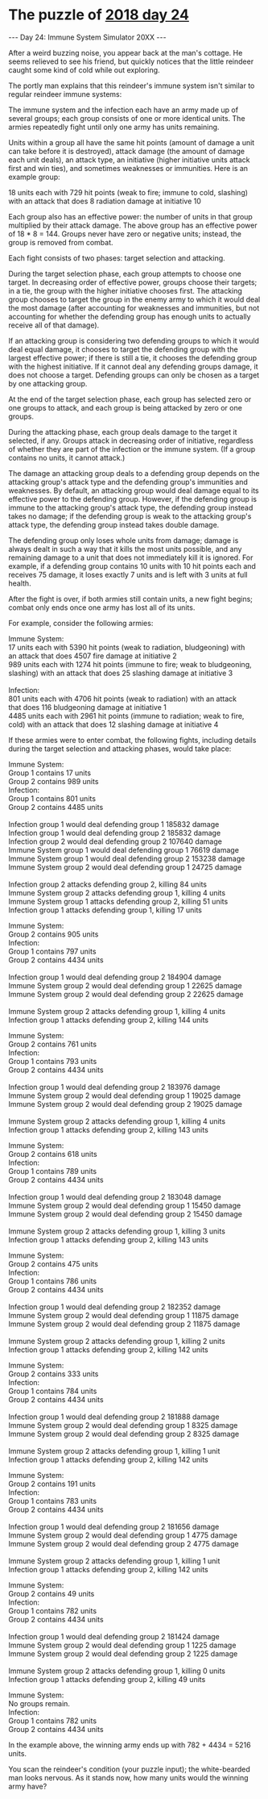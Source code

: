 # The puzzle of [2018 day 24](https://adventofcode.com/2018/day/24)

--- Day 24: Immune System Simulator 20XX ---

After a weird buzzing noise, you appear back at the man's cottage. He seems relieved to see his friend, but quickly notices that the little reindeer caught some kind of cold while out exploring.

The portly man explains that this reindeer's immune system isn't similar to regular reindeer immune systems:

The immune system and the infection each have an army made up of several groups; each group consists of one or more identical units.  The armies repeatedly fight until only one army has units remaining.

Units within a group all have the same hit points (amount of damage a unit can take before it is destroyed), attack damage (the amount of damage each unit deals), an attack type, an initiative (higher initiative units attack first and win ties), and sometimes weaknesses or immunities. Here is an example group:

18 units each with 729 hit points (weak to fire; immune to cold, slashing)\
 with an attack that does 8 radiation damage at initiative 10

Each group also has an effective power: the number of units in that group multiplied by their attack damage. The above group has an effective power of 18 * 8 = 144. Groups never have zero or negative units; instead, the group is removed from combat.

Each fight consists of two phases: target selection and attacking.

During the target selection phase, each group attempts to choose one target. In decreasing order of effective power, groups choose their targets; in a tie, the group with the higher initiative chooses first. The attacking group chooses to target the group in the enemy army to which it would deal the most damage (after accounting for weaknesses and immunities, but not accounting for whether the defending group has enough units to actually receive all of that damage).

If an attacking group is considering two defending groups to which it would deal equal damage, it chooses to target the defending group with the largest effective power; if there is still a tie, it chooses the defending group with the highest initiative.  If it cannot deal any defending groups damage, it does not choose a target.  Defending groups can only be chosen as a target by one attacking group.

At the end of the target selection phase, each group has selected zero or one groups to attack, and each group is being attacked by zero or one groups.

During the attacking phase, each group deals damage to the target it selected, if any. Groups attack in decreasing order of initiative, regardless of whether they are part of the infection or the immune system. (If a group contains no units, it cannot attack.)

The damage an attacking group deals to a defending group depends on the attacking group's attack type and the defending group's immunities and weaknesses.  By default, an attacking group would deal damage equal to its effective power to the defending group.  However, if the defending group is immune to the attacking group's attack type, the defending group instead takes no damage; if the defending group is weak to the attacking group's attack type, the defending group instead takes double damage.

The defending group only loses whole units from damage; damage is always dealt in such a way that it kills the most units possible, and any remaining damage to a unit that does not immediately kill it is ignored. For example, if a defending group contains 10 units with 10 hit points each and receives 75 damage, it loses exactly 7 units and is left with 3 units at full health.

After the fight is over, if both armies still contain units, a new fight begins; combat only ends once one army has lost all of its units.

For example, consider the following armies:

Immune System:\
17 units each with 5390 hit points (weak to radiation, bludgeoning) with\
 an attack that does 4507 fire damage at initiative 2\
989 units each with 1274 hit points (immune to fire; weak to bludgeoning,\
 slashing) with an attack that does 25 slashing damage at initiative 3\
\
Infection:\
801 units each with 4706 hit points (weak to radiation) with an attack\
 that does 116 bludgeoning damage at initiative 1\
4485 units each with 2961 hit points (immune to radiation; weak to fire,\
 cold) with an attack that does 12 slashing damage at initiative 4

If these armies were to enter combat, the following fights, including details during the target selection and attacking phases, would take place:

Immune System:\
Group 1 contains 17 units\
Group 2 contains 989 units\
Infection:\
Group 1 contains 801 units\
Group 2 contains 4485 units\
\
Infection group 1 would deal defending group 1 185832 damage\
Infection group 1 would deal defending group 2 185832 damage\
Infection group 2 would deal defending group 2 107640 damage\
Immune System group 1 would deal defending group 1 76619 damage\
Immune System group 1 would deal defending group 2 153238 damage\
Immune System group 2 would deal defending group 1 24725 damage\
\
Infection group 2 attacks defending group 2, killing 84 units\
Immune System group 2 attacks defending group 1, killing 4 units\
Immune System group 1 attacks defending group 2, killing 51 units\
Infection group 1 attacks defending group 1, killing 17 units

Immune System:\
Group 2 contains 905 units\
Infection:\
Group 1 contains 797 units\
Group 2 contains 4434 units\
\
Infection group 1 would deal defending group 2 184904 damage\
Immune System group 2 would deal defending group 1 22625 damage\
Immune System group 2 would deal defending group 2 22625 damage\
\
Immune System group 2 attacks defending group 1, killing 4 units\
Infection group 1 attacks defending group 2, killing 144 units

Immune System:\
Group 2 contains 761 units\
Infection:\
Group 1 contains 793 units\
Group 2 contains 4434 units\
\
Infection group 1 would deal defending group 2 183976 damage\
Immune System group 2 would deal defending group 1 19025 damage\
Immune System group 2 would deal defending group 2 19025 damage\
\
Immune System group 2 attacks defending group 1, killing 4 units\
Infection group 1 attacks defending group 2, killing 143 units

Immune System:\
Group 2 contains 618 units\
Infection:\
Group 1 contains 789 units\
Group 2 contains 4434 units\
\
Infection group 1 would deal defending group 2 183048 damage\
Immune System group 2 would deal defending group 1 15450 damage\
Immune System group 2 would deal defending group 2 15450 damage\
\
Immune System group 2 attacks defending group 1, killing 3 units\
Infection group 1 attacks defending group 2, killing 143 units

Immune System:\
Group 2 contains 475 units\
Infection:\
Group 1 contains 786 units\
Group 2 contains 4434 units\
\
Infection group 1 would deal defending group 2 182352 damage\
Immune System group 2 would deal defending group 1 11875 damage\
Immune System group 2 would deal defending group 2 11875 damage\
\
Immune System group 2 attacks defending group 1, killing 2 units\
Infection group 1 attacks defending group 2, killing 142 units

Immune System:\
Group 2 contains 333 units\
Infection:\
Group 1 contains 784 units\
Group 2 contains 4434 units\
\
Infection group 1 would deal defending group 2 181888 damage\
Immune System group 2 would deal defending group 1 8325 damage\
Immune System group 2 would deal defending group 2 8325 damage\
\
Immune System group 2 attacks defending group 1, killing 1 unit\
Infection group 1 attacks defending group 2, killing 142 units

Immune System:\
Group 2 contains 191 units\
Infection:\
Group 1 contains 783 units\
Group 2 contains 4434 units\
\
Infection group 1 would deal defending group 2 181656 damage\
Immune System group 2 would deal defending group 1 4775 damage\
Immune System group 2 would deal defending group 2 4775 damage\
\
Immune System group 2 attacks defending group 1, killing 1 unit\
Infection group 1 attacks defending group 2, killing 142 units

Immune System:\
Group 2 contains 49 units\
Infection:\
Group 1 contains 782 units\
Group 2 contains 4434 units\
\
Infection group 1 would deal defending group 2 181424 damage\
Immune System group 2 would deal defending group 1 1225 damage\
Immune System group 2 would deal defending group 2 1225 damage\
\
Immune System group 2 attacks defending group 1, killing 0 units\
Infection group 1 attacks defending group 2, killing 49 units

Immune System:\
No groups remain.\
Infection:\
Group 1 contains 782 units\
Group 2 contains 4434 units

In the example above, the winning army ends up with 782 + 4434 = 5216 units.

You scan the reindeer's condition (your puzzle input); the white-bearded man looks nervous.  As it stands now, how many units would the winning army have?